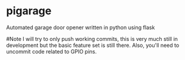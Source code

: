 # pigarage
Automated garage door opener written in python using flask

#Note 
I will try to only push working commits, this is very much still in development
but the basic feature set is still there. Also, you'll need to uncommit
code related to GPIO pins.
